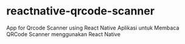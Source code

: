 # reactnative-qrcode-scanner
App for Qrcode Scanner using React Native
Aplikasi untuk Membaca QRCode Scanner menggunakan React Native

